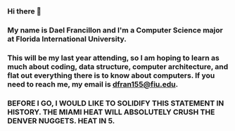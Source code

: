 ### Hi there 👋


<!--
**dfranCodingNerd/dfranCodingNerd** is a ✨ _special_ ✨ repository because its `README.md` (this file) appears on your GitHub profile.

Here are some ideas to get you started:

- 🔭 I’m currently working on ...
- 🌱 I’m currently learning ...
- 👯 I’m looking to collaborate on ...
- 🤔 I’m looking for help with ...
- 💬 Ask me about ...
- 📫 How to reach me: ...
- 😄 Pronouns: ...
- ⚡ Fun fact: ...
-->

### My name is Dael Francillon and I'm a Computer Science major at Florida International University. 
### This will be my last year attending, so I am hoping to learn as much about coding, data structure, computer architecture, and flat out everything there is to know about computers.  If you need to reach me, my email is dfran155@fiu.edu. 
### BEFORE I GO, I WOULD LIKE TO SOLIDIFY THIS STATEMENT IN HISTORY. THE MIAMI HEAT WILL ABSOLUTELY CRUSH THE DENVER NUGGETS. HEAT IN 5.

